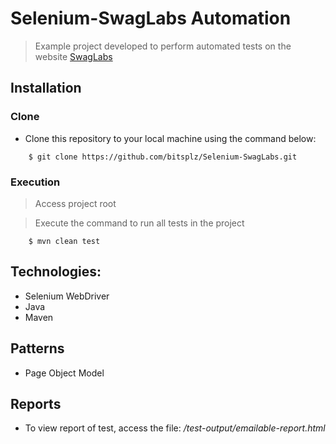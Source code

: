 # Selenium-SwagLabs Automation
> Example project developed to perform automated tests on the website [SwagLabs](https://www.saucedemo.com/)


## Installation
### Clone

- Clone this repository to your local machine using the command below:
```
	$ git clone https://github.com/bitsplz/Selenium-SwagLabs.git
```

### Execution

> Access project root

> Execute the command to run all tests in the project
```
	$ mvn clean test
```

## Technologies:
- Selenium WebDriver
- Java
- Maven

## Patterns
- Page Object Model

## Reports
* To view report of test, access the file: */test-output/emailable-report.html*
